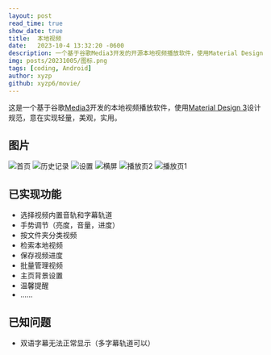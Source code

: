 ```yaml
---
layout: post
read_time: true
show_date: true
title:  本地视频 
date:   2023-10-4 13:32:20 -0600
description: 一个基于谷歌Media3开发的开源本地视频播放软件，使用Material Design 3设计规范
img: posts/20231005/图标.png
tags: [coding, Android]
author: xyzp
github: xyzp6/movie/
---
```




这是一个基于谷歌[Media3](https://developer.android.google.cn/guide/topics/media/media3)开发的本地视频播放软件，使用[Material Design 3](https://m3.material.io/)设计规范，意在实现轻量，美观，实用。

## 图片

![首页](./assets/img/posts/20231005/首页.jpg)
![历史记录](./assets/img/posts/20231005/历史记录.jpg)
![设置](./assets/img/posts/20231005/设置.jpg)
![横屏](./assets/img/posts/20231005/横屏.jpg)
![播放页2](./assets/img/posts/20231005/播放页2.jpg)
![播放页1](./assets/img/posts/20231005/播放页1.jpg)


## 已实现功能

- 选择视频内置音轨和字幕轨道
- 手势调节（亮度，音量，进度）
- 按文件夹分类视频
- 检索本地视频
- 保存视频进度
- 批量管理视频
- 主页背景设置
- 温馨提醒
- ......


## 已知问题

- 双语字幕无法正常显示（多字幕轨道可以）

